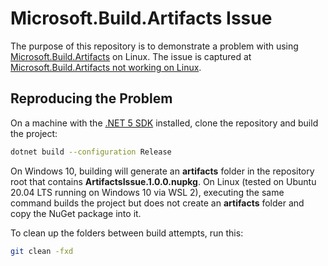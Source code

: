 # Microsoft.Build.Artifacts Issue

The purpose of this repository is to demonstrate a problem with using [Microsoft.Build.Artifacts](https://github.com/microsoft/MSBuildSdks/tree/master/src/Artifacts) on Linux.
The issue is captured at [Microsoft.Build.Artifacts not working on Linux](https://github.com/microsoft/MSBuildSdks/issues/233).

## Reproducing the Problem

On a machine with the [.NET 5 SDK](https://dotnet.microsoft.com/download/dotnet/5.0) installed, clone the repository and build the project:

```bash
dotnet build --configuration Release
```

On Windows 10, building will generate an **artifacts** folder in the repository root that contains **ArtifactsIssue.1.0.0.nupkg**.
On Linux (tested on Ubuntu 20.04 LTS running on Windows 10 via WSL 2), executing the same command builds the project but does not create an **artifacts** folder and copy the NuGet package into it.

To clean up the folders between build attempts, run this:

```bash
git clean -fxd
```
